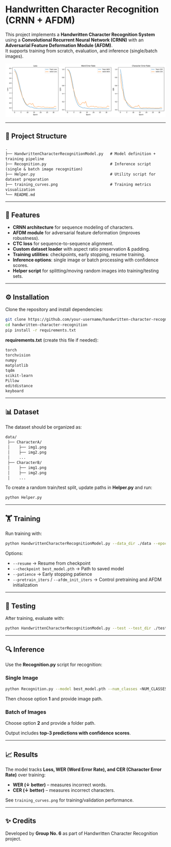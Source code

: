 # Handwritten Character Recognition (CRNN + AFDM)

This project implements a **Handwritten Character Recognition System** using a **Convolutional Recurrent Neural Network (CRNN)** with an **Adversarial Feature Deformation Module (AFDM)**.  
It supports training from scratch, evaluation, and inference (single/batch images).  

<img src="training_curves.png" alt="Training Curves" width="700"/>

---

## 📂 Project Structure
```
.
├── HandwrittenCharacterRecognitionModel.py   # Model definition + training pipeline
├── Recognition.py                            # Inference script (single & batch image recognition)
├── Helper.py                                 # Utility script for dataset preparation
├── training_curves.png                       # Training metrics visualization
└── README.md
```

---

## 🚀 Features
- **CRNN architecture** for sequence modeling of characters.  
- **AFDM module** for adversarial feature deformation (improves robustness).  
- **CTC loss** for sequence-to-sequence alignment.  
- **Custom dataset loader** with aspect ratio preservation & padding.  
- **Training utilities**: checkpoints, early stopping, resume training.  
- **Inference options**: single image or batch processing with confidence scores.  
- **Helper script** for splitting/moving random images into training/testing sets.  

---

## ⚙️ Installation
Clone the repository and install dependencies:
```bash
git clone https://github.com/your-username/handwritten-character-recognition.git
cd handwritten-character-recognition
pip install -r requirements.txt
```

**requirements.txt** (create this file if needed):
```
torch
torchvision
numpy
matplotlib
tqdm
scikit-learn
Pillow
editdistance
keyboard
```

---

## 📊 Dataset
The dataset should be organized as:
```
data/
 ├── CharacterA/
 │    ├── img1.png
 │    ├── img2.png
 │    ...
 ├── CharacterB/
 │    ├── img1.png
 │    ├── img2.png
 │    ...
```

To create a random train/test split, update paths in **Helper.py** and run:
```bash
python Helper.py
```

---

## 🏋️ Training
Run training with:
```bash
python HandwrittenCharacterRecognitionModel.py --data_dir ./data --epochs 100
```

Options:
- `--resume` → Resume from checkpoint  
- `--checkpoint best_model.pth` → Path to saved model  
- `--patience` → Early stopping patience  
- `--pretrain_iters` / `--afdm_init_iters` → Control pretraining and AFDM initialization  

---

## 🧪 Testing
After training, evaluate with:
```bash
python HandwrittenCharacterRecognitionModel.py --test --test_dir ./test_data
```

---

## 🔍 Inference
Use the **Recognition.py** script for recognition:

### Single Image
```bash
python Recognition.py --model best_model.pth --num_classes <NUM_CLASSES>
```
Then choose option **1** and provide image path.

### Batch of Images
Choose option **2** and provide a folder path.  

Output includes **top-3 predictions with confidence scores**.  

---

## 📈 Results
The model tracks **Loss, WER (Word Error Rate), and CER (Character Error Rate)** over training:  

- **WER (↓ better)** – measures incorrect words.  
- **CER (↓ better)** – measures incorrect characters.  

See `training_curves.png` for training/validation performance.

---

## ✨ Credits
Developed by **Group No. 6** as part of Handwritten Character Recognition project.  
